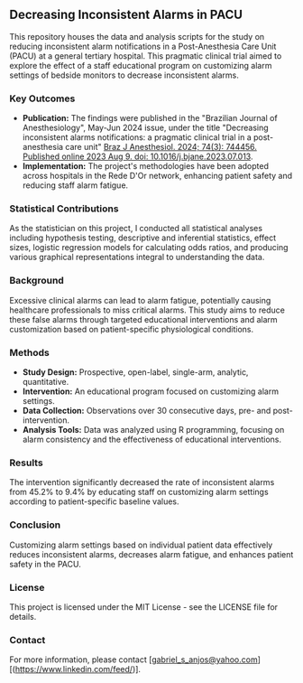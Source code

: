 ## Decreasing Inconsistent Alarms in PACU

This repository houses the data and analysis scripts for the study on reducing inconsistent alarm notifications in a Post-Anesthesia Care Unit (PACU) at a general tertiary hospital. This pragmatic clinical trial aimed to explore the effect of a staff educational program on customizing alarm settings of bedside monitors to decrease inconsistent alarms.

### Key Outcomes
- **Publication:** The findings were published in the "Brazilian Journal of Anesthesiology", May-Jun 2024 issue, under the title "Decreasing inconsistent alarms notifications: a pragmatic clinical trial in a post-anesthesia care unit" [Braz J Anesthesiol. 2024; 74(3): 744456. Published online 2023 Aug 9. doi: 10.1016/j.bjane.2023.07.013](https://doi.org/10.1016/j.bjane.2023.07.013).
- **Implementation:** The project's methodologies have been adopted across hospitals in the Rede D'Or network, enhancing patient safety and reducing staff alarm fatigue.

### Statistical Contributions
As the statistician on this project, I conducted all statistical analyses including hypothesis testing, descriptive and inferential statistics, effect sizes, logistic regression models for calculating odds ratios, and producing various graphical representations integral to understanding the data.

### Background
Excessive clinical alarms can lead to alarm fatigue, potentially causing healthcare professionals to miss critical alarms. This study aims to reduce these false alarms through targeted educational interventions and alarm customization based on patient-specific physiological conditions.

### Methods
- **Study Design:** Prospective, open-label, single-arm, analytic, quantitative.
- **Intervention:** An educational program focused on customizing alarm settings.
- **Data Collection:** Observations over 30 consecutive days, pre- and post-intervention.
- **Analysis Tools:** Data was analyzed using R programming, focusing on alarm consistency and the effectiveness of educational interventions.

### Results
The intervention significantly decreased the rate of inconsistent alarms from 45.2% to 9.4% by educating staff on customizing alarm settings according to patient-specific baseline values.

### Conclusion
Customizing alarm settings based on individual patient data effectively reduces inconsistent alarms, decreases alarm fatigue, and enhances patient safety in the PACU.

### License
This project is licensed under the MIT License - see the LICENSE file for details.

### Contact
For more information, please contact [gabriel_s_anjos@yahoo.com][(https://www.linkedin.com/feed/)].
